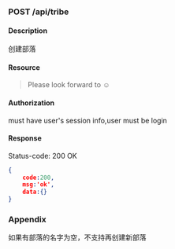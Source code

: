 ### POST /api/tribe

#### Description
创建部落
#### Resource
 > Please look forward to ☺

#### Authorization
must have user's session info,user must be login


#### Response
Status-code: 200 OK

```json
{   
    code:200,
    msg:'ok',
    data:{}
}
```

### Appendix

如果有部落的名字为空，不支持再创建新部落

 